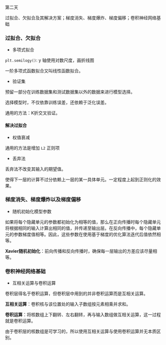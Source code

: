 第二天

过拟合、欠拟合及其解决方案；梯度消失、梯度爆炸、梯度偏移；卷积神经网络基础

### 过拟合、欠拟合

* 多项式拟合

`plt.semilogy()`: y 轴使用对数尺度，画折线图

一阶多项式函数拟合又叫线性函数拟合。

* 验证集

预留一部分在训练数据集和测试数据集以外的数据来进行模型选择。

选择模型时，不仅依靠训练误差，还依赖于泛化误差。

通用的方法：K折交叉验证。

#### 解决过拟合

* 权值衰减

通用的方法是增加 `L2` 正则项

* 丢弃法

丢弃法不改变其输入的期望值。

使得下一层的计算不过分依赖上一层的某一具体单元。一定程度上起到正则化的效果。

### 梯度消失、梯度爆炸以及梯度偏移

* 随机初始化模型参数

如果将每个隐藏单元的参数都初始化为相等的值，那么在正向传播时每个隐藏单元将根据相同的输入计算出相同的值，并传递至输出层。在反向传播中，每个隐藏单元的参数梯度值相等。因此，这些参数在使用基于梯度的优化算法迭代后值依然相等。

**Xavier随机初始化**：前向传播和反向传播时，确保每一层输出的方差应该尽量相等。

### 卷积神经网络基础

* 互相关运算与卷积运算

卷积层得名于卷积运算，但卷积层中用到的并非卷积运算而是互相关运算。

**互相关运算**：卷积核与该位置处的输入子数组按元素相乘并求和。

**卷积运算**：将核数组上下翻转、左右翻转，再与输入数组做互相关运算，这一过程就是卷积运算。

由于卷积层的核数组是可学习的，所以使用互相关运算与使用卷积运算并无本质区别。


